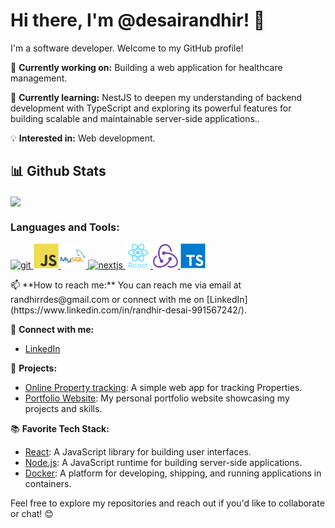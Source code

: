 # Hi there, I'm @desairandhir! 👋

I'm a software developer. Welcome to my GitHub profile!

🔭 **Currently working on:** Building a web application for healthcare management.

🌱 **Currently learning:**  NestJS to deepen my understanding of backend development with TypeScript and exploring its powerful features for building scalable and maintainable server-side applications..

💡 **Interested in:** Web development.

## 📊 Github Stats
<a href="https://github.com/braydonwang/braydonwang">
  <img align="center" src="https://github-readme-stats-git-masterrstaa-rickstaa.vercel.app/api/top-langs/?username=braydonwang&langs_count=8&tex&title_color=ffffff&text_color=c9cacc&icon_color=2bbc8a&bg_color=1d1f21&layout=compact&hide=jupyter%20notebook,cmake,html,css,makefile,shell,procfile" />
</a>
<h3 align="left">Languages and Tools:</h3>
<p align="left"> <a href="https://git-scm.com/" target="_blank" rel="noreferrer"> <img src="https://www.vectorlogo.zone/logos/git-scm/git-scm-icon.svg" alt="git" width="40" height="40"/> </a> <a href="https://developer.mozilla.org/en-US/docs/Web/JavaScript" target="_blank" rel="noreferrer"> <img src="https://raw.githubusercontent.com/devicons/devicon/master/icons/javascript/javascript-original.svg" alt="javascript" width="40" height="40"/> </a> <a href="https://www.mysql.com/" target="_blank" rel="noreferrer"> <img src="https://raw.githubusercontent.com/devicons/devicon/master/icons/mysql/mysql-original-wordmark.svg" alt="mysql" width="40" height="40"/> </a> <a href="https://nextjs.org/" target="_blank" rel="noreferrer"> <img src="https://cdn.worldvectorlogo.com/logos/nextjs-2.svg" alt="nextjs" width="40" height="40"/> </a> <a href="https://reactjs.org/" target="_blank" rel="noreferrer"> <img src="https://raw.githubusercontent.com/devicons/devicon/master/icons/react/react-original-wordmark.svg" alt="react" width="40" height="40"/> </a> <a href="https://redux.js.org" target="_blank" rel="noreferrer"> <img src="https://raw.githubusercontent.com/devicons/devicon/master/icons/redux/redux-original.svg" alt="redux" width="40" height="40"/> </a> <a href="https://www.typescriptlang.org/" target="_blank" rel="noreferrer"> <img src="https://raw.githubusercontent.com/devicons/devicon/master/icons/typescript/typescript-original.svg" alt="typescript" width="40" height="40"/> </a> </p>
📫 **How to reach me:** You can reach me via email at randhirrdes@gmail.com or connect with me on [LinkedIn](https://www.linkedin.com/in/randhir-desai-991567242/).

🔗 **Connect with me:**
- [LinkedIn](https://www.linkedin.com/in/randhir-desai-991567242/)


🚀 **Projects:**
- [Online Property tracking](https://github.com/desairandhir/OnlinePropertyTracking): A simple web app for tracking Properties.
- [Portfolio Website](https://github.com): My personal portfolio website showcasing my projects and skills.


📚 **Favorite Tech Stack:**
- [React](https://reactjs.org/): A JavaScript library for building user interfaces.
- [Node.js](https://nodejs.org/): A JavaScript runtime for building server-side applications.
- [Docker](https://www.docker.com/): A platform for developing, shipping, and running applications in containers.


Feel free to explore my repositories and reach out if you'd like to collaborate or chat! 😊


<!---
desairandhir/desairandhir is a ✨ special ✨ repository because its `README.md` (this file) appears on your GitHub profile.
You can click the Preview link to take a look at your changes.
--->
